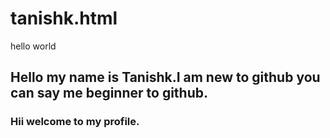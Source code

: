# tanishk.html

<!DOCTYPE html>
<html>
<head>
 hello world 
</head>
<h2>
Hello my name is Tanishk.I am new to github you can say me beginner to github. 
</h2>
<h3>
 Hii welcome to my profile.
</h3>      
</html>
